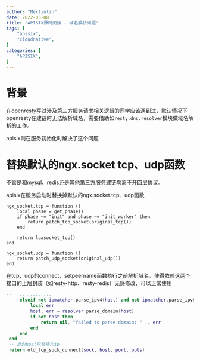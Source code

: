 ```yaml
---
author: "Merlinlin"
date: 2022-03-08
title: "APISIX源码阅读 - 域名解析问题"
tags: [
    "apisix",
    "cloudnative",
]
categories: [
    "APISIX",
]
---
```



# 背景
在openresty写过涉及第三方服务请求相关逻辑的同学应该遇到过，默认情况下openresty在建链时无法解析域名，需要借助如`resty.dns.resolver`模块做域名解析的工作。

apisix则在服务初始化时解决了这个问题

# 替换默认的ngx.socket tcp、udp函数

不管是和mysql、redis还是其他第三方服务建链均离不开四层协议。

apisix在服务启动时替换掉默认的ngx.socket.tcp、udp函数
```
ngx_socket.tcp = function ()
    local phase = get_phase()
    if phase ~= "init" and phase ~= "init_worker" then
        return patch_tcp_socket(original_tcp())
    end

    return luasocket_tcp()
end

ngx_socket.udp = function ()
    return patch_udp_socket(original_udp())
end
```

在tcp、udp的connect、setpeername函数执行之前解析域名。使得依赖这两个接口的上层封装（如resty-http、resty-redis）无感修改，可以正常使用
```lua
--   ............
     elseif not ipmatcher.parse_ipv4(host) and not ipmatcher.parse_ipv6(host) then
         local err
         host, err = resolver.parse_domain(host)
         if not host then
             return nil, "failed to parse domain: " .. err
         end
     end
 end
 -- 此时host已替换为ip
 return old_tcp_sock_connect(sock, host, port, opts)
```
